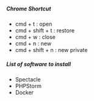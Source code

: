 ##### Chrome Shortcut
 
- cmd + t : open 
- cmd + shift + t : restore
- cmd + w : close 
- cmd + n : new
- cmd + shift + n : new private 

##### List of software to install
- Spectacle
- PHPStorm
- Docker
